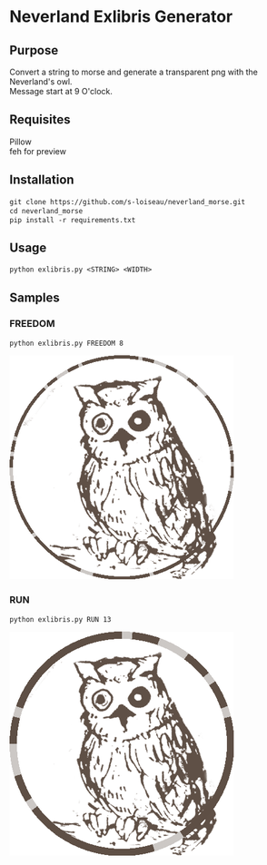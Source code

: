 # Neverland Exlibris Generator
## Purpose
Convert a string to morse and generate a transparent png with the Neverland's owl.  
Message start at 9 O'clock.  

## Requisites
Pillow  
feh for preview  

## Installation
```
git clone https://github.com/s-loiseau/neverland_morse.git
cd neverland_morse
pip install -r requirements.txt
```  

## Usage
```
python exlibris.py <STRING> <WIDTH>
```  

## Samples
### FREEDOM
```
python exlibris.py FREEDOM 8
```  
![](samples/FREEDOM.png)

### RUN
```
python exlibris.py RUN 13
```  
![](samples/RUN.png)
